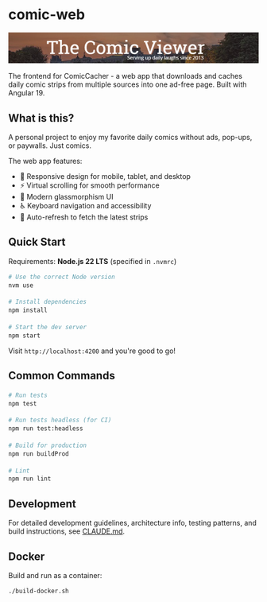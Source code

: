 # comic-web

![Comic Viewer Banner](../assets/ComicViewer.png)

The frontend for ComicCacher - a web app that downloads and caches daily comic strips from multiple sources into one ad-free page. Built with Angular 19.

## What is this?

A personal project to enjoy my favorite daily comics without ads, pop-ups, or paywalls. Just comics.

The web app features:
- 📱 Responsive design for mobile, tablet, and desktop
- ⚡ Virtual scrolling for smooth performance
- 🎨 Modern glassmorphism UI
- ♿ Keyboard navigation and accessibility
- 🔄 Auto-refresh to fetch the latest strips

## Quick Start

Requirements: **Node.js 22 LTS** (specified in `.nvmrc`)

```bash
# Use the correct Node version
nvm use

# Install dependencies
npm install

# Start the dev server
npm start
```

Visit `http://localhost:4200` and you're good to go!

## Common Commands

```bash
# Run tests
npm test

# Run tests headless (for CI)
npm run test:headless

# Build for production
npm run buildProd

# Lint
npm run lint
```

## Development

For detailed development guidelines, architecture info, testing patterns, and build instructions, see [CLAUDE.md](../CLAUDE.md).

## Docker

Build and run as a container:

```bash
./build-docker.sh
```
